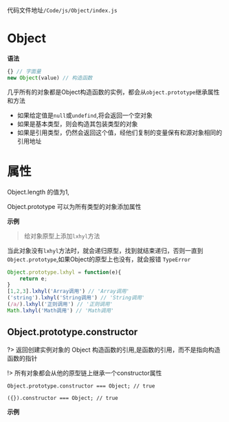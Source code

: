 代码文件地址`/Code/js/Object/index.js`

# Object

**语法**
```js
{} // 字面量
new Object(value) // 构造函数
```

几乎所有的对象都是Object构造函数的实例，都会从`object.prototype`继承属性和方法

* 如果给定值是`null`或`undefind`,将会返回一个空对象
* 如果是基本类型，则会构造其包装类型的对象
* 如果是引用类型，仍然会返回这个值，经他们复制的变量保有和源对象相同的引用地址

# 属性 
Object.length 的值为1,  

Object.prototype 可以为所有类型的对象添加属性

**示例**
> 给对象原型上添加`lxhyl`方法

当此对象没有`lxhyl`方法时，就会递归原型，找到就结束递归，否则一直到`Object.prototype`,如果Object的原型上也没有，就会报错 `TypeError`

```js
Object.prototype.lxhyl = function(e){
    return e;
}
[1,2,3].lxhyl('Array调用') // 'Array调用'
('string').lxhyl('String调用') // 'String调用'
(/a/).lxhyl('正则调用') // '正则调用'
Math.lxhyl('Math调用') // 'Math调用'
```

## Object.prototype.constructor
?> 返回创建实例对象的 Object 构造函数的引用,是函数的引用，而不是指向构造函数的指针

!> 所有对象都会从他的原型链上继承一个constructor属性

`Object.prototype.constructor === Object; // true`  

`({}).constructor === Object; // true`

**示例**
